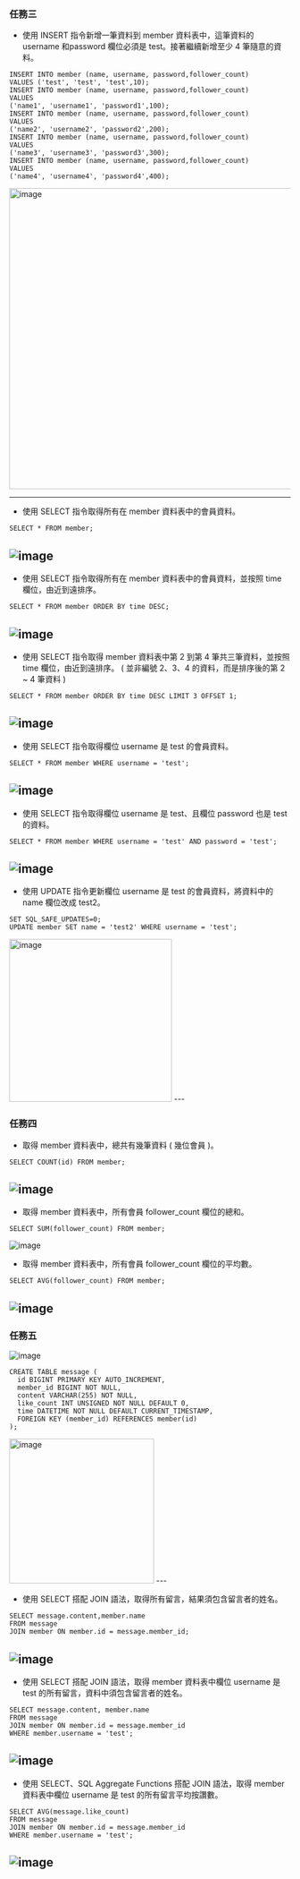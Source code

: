 ### 任務三
* 使⽤ INSERT 指令新增⼀筆資料到 member 資料表中，這筆資料的 username 和password 欄位必須是 test。接著繼續新增⾄少 4 筆隨意的資料。
```MySQL=
INSERT INTO member (name, username, password,follower_count)
VALUES ('test', 'test', 'test',10);
INSERT INTO member (name, username, password,follower_count)
VALUES 
('name1', 'username1', 'password1',100);
INSERT INTO member (name, username, password,follower_count)
VALUES 
('name2', 'username2', 'password2',200);
INSERT INTO member (name, username, password,follower_count)
VALUES 
('name3', 'username3', 'password3',300);
INSERT INTO member (name, username, password,follower_count)
VALUES 
('name4', 'username4', 'password4',400);
```
<img width="538" alt="image" src="https://github.com/MingLin1995/WeHelp-Bootcamp-Stage1/assets/125284928/ac7941e1-0a0c-4aa3-ae85-e3f777f05127">

---

* 使⽤ SELECT 指令取得所有在 member 資料表中的會員資料。
```MySQL=
SELECT * FROM member;
```
![image](https://github.com/MingLin1995/WeHelp-Bootcamp-Stage1/assets/125284928/529ce1c8-a8d1-4dc9-9731-7cc399d25208)
---

* 使⽤ SELECT 指令取得所有在 member 資料表中的會員資料，並按照 time 欄位，由近到遠排序。
```MySQL=
SELECT * FROM member ORDER BY time DESC;
```
![image](https://github.com/MingLin1995/WeHelp-Bootcamp-Stage1/assets/125284928/535beb1f-2ef8-4b67-921d-02c9fedd64ad)
---

* 使⽤ SELECT 指令取得 member 資料表中第 2 到第 4 筆共三筆資料，並按照 time 欄位，由近到遠排序。 ( 並非編號 2、3、4 的資料，⽽是排序後的第 2 ~ 4 筆資料 )
```MySQL=
SELECT * FROM member ORDER BY time DESC LIMIT 3 OFFSET 1;
```
![image](https://github.com/MingLin1995/WeHelp-Bootcamp-Stage1/assets/125284928/5a992937-7cff-41ad-b227-b45957cb1fea)
---

* 使⽤ SELECT 指令取得欄位 username 是 test 的會員資料。
```MySQL=
SELECT * FROM member WHERE username = 'test';
```
![image](https://github.com/MingLin1995/WeHelp-Bootcamp-Stage1/assets/125284928/cb0172bb-9e46-4c7b-a30a-4a257713582e)
---

* 使⽤ SELECT 指令取得欄位 username 是 test、且欄位 password 也是 test 的資料。
```MySQL=
SELECT * FROM member WHERE username = 'test' AND password = 'test';
```
![image](https://github.com/MingLin1995/WeHelp-Bootcamp-Stage1/assets/125284928/4cdd3c1a-f349-4fa3-8608-db67ce9cccaa)
---

* 使⽤ UPDATE 指令更新欄位 username 是 test 的會員資料，將資料中的 name 欄位改成 test2。
```MySQL=
SET SQL_SAFE_UPDATES=0;
UPDATE member SET name = 'test2' WHERE username = 'test';
```
<img width="291" alt="image" src="https://github.com/MingLin1995/WeHelp-Bootcamp-Stage1/assets/125284928/7a32f4da-30e3-4264-9ac4-a9ca2380068e">
---

### 任務四
* 取得 member 資料表中，總共有幾筆資料 ( 幾位會員 )。
```MySQL=
SELECT COUNT(id) FROM member;
```
![image](https://github.com/MingLin1995/WeHelp-Bootcamp-Stage1/assets/125284928/490a70e1-5542-44de-af0f-6d24fa3a6a9f)
---

* 取得 member 資料表中，所有會員 follower_count 欄位的總和。
```MySQL=
SELECT SUM(follower_count) FROM member;
```
![image](https://github.com/MingLin1995/WeHelp-Bootcamp-Stage1/assets/125284928/e5e25536-3902-4b35-a209-207001c6b1e2)


* 取得 member 資料表中，所有會員 follower_count 欄位的平均數。
```MySQL=
SELECT AVG(follower_count) FROM member;
```
![image](https://github.com/MingLin1995/WeHelp-Bootcamp-Stage1/assets/125284928/fbd05b91-fd49-47e4-9526-eef8c9b26535)
---


### 任務五
![image](https://github.com/MingLin1995/WeHelp-Bootcamp-Stage1/assets/125284928/db0b3e95-e56e-4bb7-b871-0e839380f025)
```MySQL=
CREATE TABLE message (
  id BIGINT PRIMARY KEY AUTO_INCREMENT,
  member_id BIGINT NOT NULL,
  content VARCHAR(255) NOT NULL,
  like_count INT UNSIGNED NOT NULL DEFAULT 0,
  time DATETIME NOT NULL DEFAULT CURRENT_TIMESTAMP,
  FOREIGN KEY (member_id) REFERENCES member(id)
);
```
<img width="259" alt="image" src="https://github.com/MingLin1995/WeHelp-Bootcamp-Stage1/assets/125284928/9327762c-db64-47df-ab98-6221ccaa07ff">
---

* 使⽤ SELECT 搭配 JOIN 語法，取得所有留⾔，結果須包含留⾔者的姓名。
```MySQL=
SELECT message.content,member.name
FROM message
JOIN member ON member.id = message.member_id;
```
![image](https://github.com/MingLin1995/WeHelp-Bootcamp-Stage1/assets/125284928/42131839-c54d-41c2-8e54-c98cb036ba12)
---

* 使⽤ SELECT 搭配 JOIN 語法，取得 member 資料表中欄位 username 是 test 的所有留⾔，資料中須包含留⾔者的姓名。
```MySQL=
SELECT message.content, member.name
FROM message
JOIN member ON member.id = message.member_id
WHERE member.username = 'test';
```
![image](https://github.com/MingLin1995/WeHelp-Bootcamp-Stage1/assets/125284928/53c4efe6-740c-48b2-af97-7d974f420b1c)
---

* 使⽤ SELECT、SQL Aggregate Functions 搭配 JOIN 語法，取得 member 資料表中欄位 username 是 test 的所有留⾔平均按讚數。
```MySQL=
SELECT AVG(message.like_count)
FROM message
JOIN member ON member.id = message.member_id
WHERE member.username = 'test';
```
![image](https://github.com/MingLin1995/WeHelp-Bootcamp-Stage1/assets/125284928/7a105ef9-7e62-444a-9540-ea0125d59250)
---


